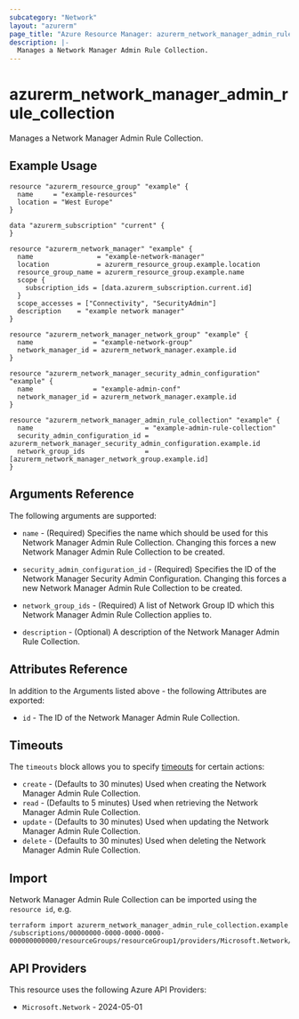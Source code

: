 ```yaml
---
subcategory: "Network"
layout: "azurerm"
page_title: "Azure Resource Manager: azurerm_network_manager_admin_rule_collection"
description: |-
  Manages a Network Manager Admin Rule Collection.
---
```


# azurerm_network_manager_admin_rule_collection

Manages a Network Manager Admin Rule Collection.

## Example Usage

```hcl
resource "azurerm_resource_group" "example" {
  name     = "example-resources"
  location = "West Europe"
}

data "azurerm_subscription" "current" {
}

resource "azurerm_network_manager" "example" {
  name                = "example-network-manager"
  location            = azurerm_resource_group.example.location
  resource_group_name = azurerm_resource_group.example.name
  scope {
    subscription_ids = [data.azurerm_subscription.current.id]
  }
  scope_accesses = ["Connectivity", "SecurityAdmin"]
  description    = "example network manager"
}

resource "azurerm_network_manager_network_group" "example" {
  name               = "example-network-group"
  network_manager_id = azurerm_network_manager.example.id
}

resource "azurerm_network_manager_security_admin_configuration" "example" {
  name               = "example-admin-conf"
  network_manager_id = azurerm_network_manager.example.id
}

resource "azurerm_network_manager_admin_rule_collection" "example" {
  name                            = "example-admin-rule-collection"
  security_admin_configuration_id = azurerm_network_manager_security_admin_configuration.example.id
  network_group_ids               = [azurerm_network_manager_network_group.example.id]
}
```

## Arguments Reference

The following arguments are supported:

* `name` - (Required) Specifies the name which should be used for this Network Manager Admin Rule Collection. Changing this forces a new Network Manager Admin Rule Collection to be created.

* `security_admin_configuration_id` - (Required) Specifies the ID of the Network Manager Security Admin Configuration. Changing this forces a new Network Manager Admin Rule Collection to be created.

* `network_group_ids` - (Required) A list of Network Group ID which this Network Manager Admin Rule Collection applies to.

* `description` - (Optional) A description of the Network Manager Admin Rule Collection.

## Attributes Reference

In addition to the Arguments listed above - the following Attributes are exported:

* `id` - The ID of the Network Manager Admin Rule Collection.

## Timeouts

The `timeouts` block allows you to specify [timeouts](https://www.terraform.io/language/resources/syntax#operation-timeouts) for certain actions:

* `create` - (Defaults to 30 minutes) Used when creating the Network Manager Admin Rule Collection.
* `read` - (Defaults to 5 minutes) Used when retrieving the Network Manager Admin Rule Collection.
* `update` - (Defaults to 30 minutes) Used when updating the Network Manager Admin Rule Collection.
* `delete` - (Defaults to 30 minutes) Used when deleting the Network Manager Admin Rule Collection.

## Import

Network Manager Admin Rule Collection can be imported using the `resource id`, e.g.

```shell
terraform import azurerm_network_manager_admin_rule_collection.example /subscriptions/00000000-0000-0000-0000-000000000000/resourceGroups/resourceGroup1/providers/Microsoft.Network/networkManagers/networkManager1/securityAdminConfigurations/configuration1/ruleCollections/ruleCollection1
```

## API Providers
<!-- This section is generated, changes will be overwritten -->
This resource uses the following Azure API Providers:

* `Microsoft.Network` - 2024-05-01
